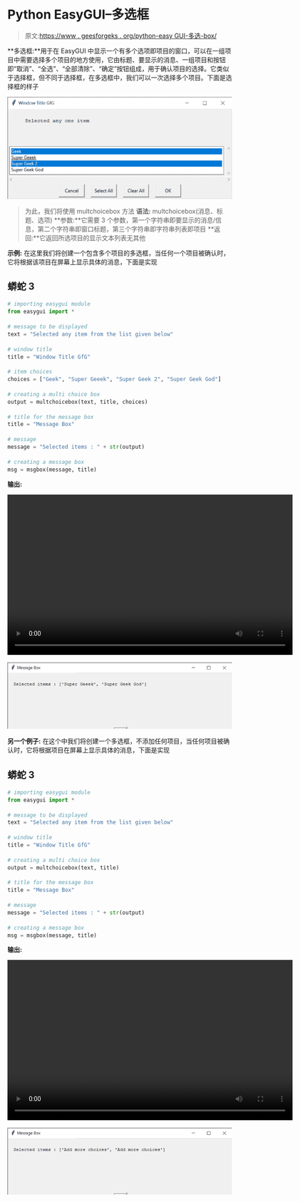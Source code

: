 # Python EasyGUI–多选框

> 原文:[https://www . geesforgeks . org/python-easy GUI-多选-box/](https://www.geeksforgeeks.org/python-easygui-multi-choice-box/)

**多选框:**用于在 EasyGUI 中显示一个有多个选项即项目的窗口，可以在一组项目中需要选择多个项目的地方使用，它由标题、要显示的消息、一组项目和按钮即“取消”、“全选”、“全部清除”、“确定”按钮组成，用于确认项目的选择。它类似于选择框，但不同于选择框，在多选框中，我们可以一次选择多个项目。下面是选择框的样子

![](img/e2fed4c4c8fa13f346bbc612f2016baa.png)

> 为此，我们将使用 multchoicebox 方法
> **语法:** multchoicebox(消息、标题、选项)
> **参数:**它需要 3 个参数，第一个字符串即要显示的消息/信息，第二个字符串即窗口标题，第三个字符串即字符串列表即项目
> **返回:**它返回所选项目的显示文本列表无其他

**示例:**
在这里我们将创建一个包含多个项目的多选框，当任何一个项目被确认时，它将根据该项目在屏幕上显示具体的消息，下面是实现

## 蟒蛇 3

```py
# importing easygui module
from easygui import *

# message to be displayed
text = "Selected any item from the list given below"

# window title
title = "Window Title GfG"

# item choices
choices = ["Geek", "Super Geeek", "Super Geek 2", "Super Geek God"]

# creating a multi choice box
output = multchoicebox(text, title, choices)

# title for the message box
title = "Message Box"

# message
message = "Selected items : " + str(output)

# creating a message box
msg = msgbox(message, title)
```

**输出:**

<video class="wp-video-shortcode" id="video-480700-1" width="640" height="360" preload="metadata" controls=""><source type="video/mp4" src="https://media.geeksforgeeks.org/wp-content/uploads/20200904013613/Window-Title-GfG-2020-09-04-01-35-29.mp4?_=1">[https://media.geeksforgeeks.org/wp-content/uploads/20200904013613/Window-Title-GfG-2020-09-04-01-35-29.mp4](https://media.geeksforgeeks.org/wp-content/uploads/20200904013613/Window-Title-GfG-2020-09-04-01-35-29.mp4)</video>

![](img/64969583cba7b89cae0895115d706c24.png)

**另一个例子:**
在这个中我们将创建一个多选框，不添加任何项目，当任何项目被确认时，它将根据项目在屏幕上显示具体的消息，下面是实现

## 蟒蛇 3

```py
# importing easygui module
from easygui import *

# message to be displayed
text = "Selected any item from the list given below"

# window title
title = "Window Title GfG"

# creating a multi choice box
output = multchoicebox(text, title)

# title for the message box
title = "Message Box"

# message
message = "Selected items : " + str(output)

# creating a message box
msg = msgbox(message, title)
```

**输出:**

<video class="wp-video-shortcode" id="video-480700-2" width="640" height="360" preload="metadata" controls=""><source type="video/mp4" src="https://media.geeksforgeeks.org/wp-content/uploads/20200904013842/Window-Title-GfG-2020-09-04-01-37-54.mp4?_=2">[https://media.geeksforgeeks.org/wp-content/uploads/20200904013842/Window-Title-GfG-2020-09-04-01-37-54.mp4](https://media.geeksforgeeks.org/wp-content/uploads/20200904013842/Window-Title-GfG-2020-09-04-01-37-54.mp4)</video>

![](img/56211ce7fccfde0dae6ec8c5046455bb.png)